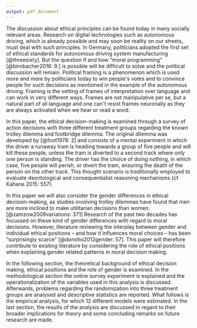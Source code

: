```yaml
---
output: pdf_document
---
```


The discussion about ethical principles can be found today in many socially relevant areas. Research on digital technologies such as autonomous driving, which is already possible and may soon be reality on our streets, must deal with such principles. In Germany, politicians adopted the first set of ethical standards for autonomous driving system manufacturing [@threesixty]. But the question if and how “moral programming” [@birnbacher2016: 9.] is possible will be difficult to solve and the political discussion will remain.
Political framing is a phenomenon which is used more and more by politicians today to win people's votes and to convince people for such decisions as mentioned in the example of the autonomous driving. Framing is the setting of frames of interpretation over language and can work in very different ways. Frames are not manipulative per se, but a natural part of all language and one can't resist frames neuronally as they are always activated when we hear or read a word.

In this paper, the ethical decision-making is examined through a survey of action decisions with three different treatment groups regarding the known trolley dilemma and footbridge dilemma. The original dilemma was developed by [@foot1978: 2] and consists of a mental experiment in which the driver a runaway tram is heading towards a group of five people and will kill these people, unless the tram is diverted to a second track where only one person is standing. The driver has the choice of doing nothing, in which case, five people will perish, or divert the tram, ensuring the death of the person on the other track. This thought scenario is traditionally employed to evaluate deontological and consequentialist reasoning mechanisms (cf. Kahane 2015: 557).

In this paper we will also consider the gender differences in ethical decision-making, as studies involving trolley dilemmas have found that men are more inclined to make utilitarian decisions than women. [@zamzow2009variations: 371] Research of the past two decades has focussed on these kind of gender differences with regard to moral decisions. However, literature reviewing the interplay between gender and individual ethical positions – and how it influences moral choices – has been “surprisingly scarce” [@donoho2012gender: 57]. This paper will therefore contribute to existing literature by considering the role of ethical positions when explaining gender related patterns in moral decision making.

In the following section, the theoretical background of ethical decision making, ethical positions and the role of gender is examined. In the methodological section the online survey experiment is explained and the operationalization of the variables used in this analysis is discussed. Afterwards, problems regarding the randomization into three treatment groups are analysed and descriptive statistics are reported. What follows is the empirical analysis, for which 12 different models were estimated. In the last section, the results of the analysis are discussed in regard to their broader implications for theory and some concluding remarks on future research are made.
